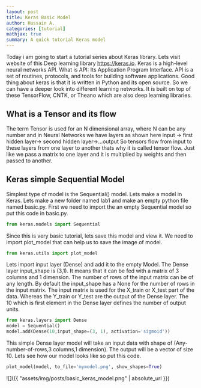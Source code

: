 ```yaml
---
layout: post
title: Keras Basic Model
author: Hussain A.
categories: [tutorial]
mathjax: true
summary: A quick tutorial Keras model
---
```





Today i am going to start a tutorial series about Keras library. Lets visit website of this Deep learning library https://keras.io. Keras is a high-level neural networks API. What is API: Its Application Program Interface. API is a set of routines, protocols, and tools for building software applications. Good thing about keras is that it is written in Python and its open source. So we can have a deeper look into different learning networks. It is built on top of these TensorFlow, CNTK, or Theano which are also deep learning libraries. 


## What is a Tensor and its flow

The term Tensor is used for an N dimensional array, where N can be any number and in Neural Networks we have layers as shown here
input -> first hidden layer-> second hidden layer->...output
So tensors flow from input to these layers from one layer to another thats why it is called tensor flow. Just like we pass a matrix to one layer and it is multiplied by weights and then passed to another.
 

## Keras simple Sequential Model

Simplest type of model is the Sequential() model. Lets make a model in Keras. Lets make a new folder named lab1 and make an empty python file named basic.py. First we need to import the an empty Sequential model so put this code in basic.py.
```python
from keras.models import Sequential
```
Since this is very basic tutorial, lets save this model and view it. We need to import plot_model that can help us to save the image of model. 
```python
from keras.utils import plot_model
```
Lets import input layer (Dense) and add it to the empty Model. The Dense layer input_shape is (3,1). It means that it can be fed with a matrix of 3 columns and 1 dimension. The number of rows of the input matrix can be of any length. By default the input_shape has a None for the number of rows in the input matrix. The input matrix is used for the X_train or X_test part of the data. Whereas the Y_train or Y_test are the output of the Dense layer. The 10 which is first element in the Dense layer defines the number of output units.

```python
from keras.layers import Dense
model = Sequential()
model.add(Dense(10,input_shape=(3, 1), activation='sigmoid'))
```
This simple Dense layer model will take an input data with shape of (Any-number-of-rows,3 columns,1 dimension). The output will be a vector of size 10. Lets see how our model looks like so put this code. 

```python
plot_model(model, to_file='mymodel.png', show_shapes=True)
```
![]({{ "assets/img/posts/basic_keras_model.png" | absolute_url }})


